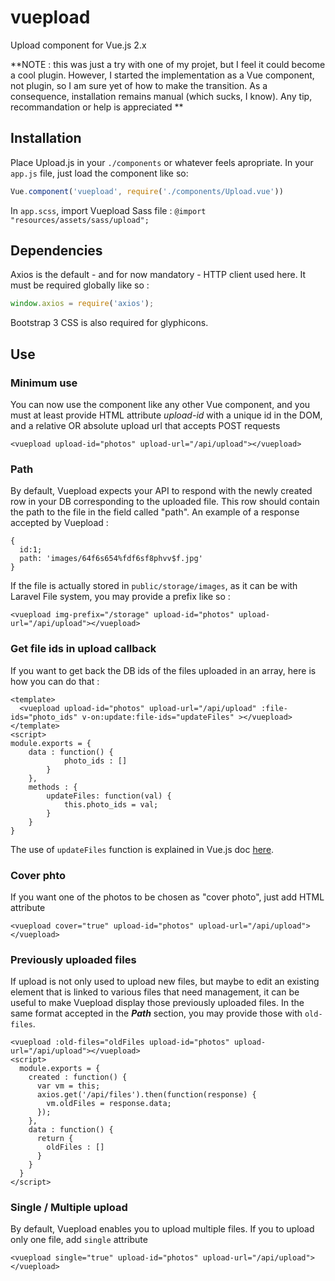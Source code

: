 # vuepload
Upload component for Vue.js 2.x

**NOTE : this was just a try with one of my projet, but I feel it could become a cool plugin. However, I started the implementation as a Vue component, not plugin, so I am sure yet of how to make the transition. As a consequence, installation remains manual (which sucks, I know). Any tip, recommandation or help is appreciated **

## Installation
Place Upload.js in your `./components` or whatever feels apropriate. In your `app.js` file, just load the component like so:
```javascript
Vue.component('vuepload', require('./components/Upload.vue'))
```

In `app.scss`, import Vuepload Sass file : `@import "resources/assets/sass/upload";`

## Dependencies

Axios is the default - and for now mandatory - HTTP client used here. It must be required globally like so :
``` javascript
window.axios = require('axios');
```

Bootstrap 3 CSS is also required for glyphicons.

## Use

### Minimum use

You can now use the component like any other Vue component, and you must at least provide HTML attribute *upload-id* with a unique id in the DOM, and a relative OR absolute upload url that accepts POST requests
```
<vuepload upload-id="photos" upload-url="/api/upload"></vuepload>
```

### Path
By default, Vuepload expects your API to respond with the newly created row in your DB corresponding to the uploaded file. This row should contain the path to the file in the field called "path". An example of a response accepted by Vuepload :
```
{
  id:1;
  path: 'images/64f6s654%fdf6sf8phvv$f.jpg'
}
```

If the file is actually stored in `public/storage/images`, as it can be with Laravel File system, you may provide a prefix like so :
```
<vuepload img-prefix="/storage" upload-id="photos" upload-url="/api/upload"></vuepload>
```


### Get file ids in upload callback
If you want to get back the DB ids of the files uploaded in an array, here is how you can do that :

```
<template>
  <vuepload upload-id="photos" upload-url="/api/upload" :file-ids="photo_ids" v-on:update:file-ids="updateFiles" ></vuepload>
</template>
<script>
module.exports = {
    data : function() {
            photo_ids : []
        }
    },
    methods : {
        updateFiles: function(val) {
            this.photo_ids = val;
        }
    }
}
```
The use of `updateFiles` function is explained in Vue.js doc [here](https://vuejs.org/v2/guide/components.html#sync-Modifier).

### Cover phto
If you want one of the photos to be chosen as "cover photo", just add HTML attribute
```
<vuepload cover="true" upload-id="photos" upload-url="/api/upload"></vuepload>
```

### Previously uploaded files
If upload is not only used to upload new files, but maybe to edit an existing element that is linked to various files that need management, it can be useful to make Vuepload display those previously uploaded files. In the same format accepted in the ***Path*** section, you may provide those with `old-files`.
```
<vuepload :old-files="oldFiles upload-id="photos" upload-url="/api/upload"></vuepload>
<script>
  module.exports = {
    created : function() {
      var vm = this;
      axios.get('/api/files').then(function(response) {
        vm.oldFiles = response.data;
      });
    },
    data : function() {
      return {
        oldFiles : []
      }
    }
  }
</script>
```

### Single / Multiple upload
By default, Vuepload enables you to upload multiple files. If you to upload only one file, add `single` attribute
```
<vuepload single="true" upload-id="photos" upload-url="/api/upload"></vuepload>
```



